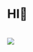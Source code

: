 # HI👋

#
<img src="https://img.shields.io/badge/LinkedIn-0A66C2?style=flat-square&logo=LinkedIn&l&link=https://www.linkedin.com/in/sehyun-park-a5377029b/"/>
